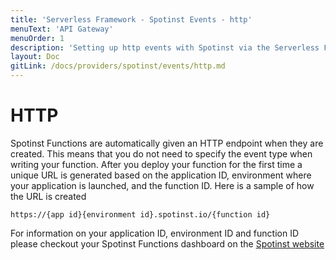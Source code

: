 ```yaml
---
title: 'Serverless Framework - Spotinst Events - http'
menuText: 'API Gateway'
menuOrder: 1
description: 'Setting up http events with Spotinst via the Serverless Framework'
layout: Doc
gitLink: /docs/providers/spotinst/events/http.md
---
```


# HTTP

Spotinst Functions are automatically given an HTTP endpoint when they are created. This means that you do not need to specify the event type when writing your function. After you deploy your function for the first time a unique URL is generated based on the application ID, environment where your application is launched, and the function ID. Here is a sample of how the URL is created

`https://{app id}{environment id}.spotinst.io/{function id}`

For information on your application ID, environment ID and function ID please checkout your Spotinst Functions dashboard on the [Spotinst website](https://console.spotinst.com/#/dashboard)